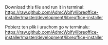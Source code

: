 Download this file and run it in terminal: https://raw.github.com/AdmcWolfy/libreoffice-installer/master/development/libreoffice-installer

Pobierz ten plik i uruchom go w terminalu: https://raw.github.com/AdmcWolfy/libreoffice-installer/master/development/libreoffice-installer
